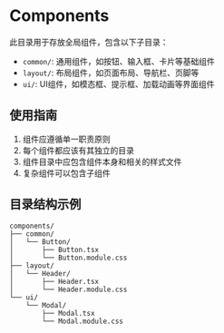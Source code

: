 # Components

此目录用于存放全局组件，包含以下子目录：

- `common/`: 通用组件，如按钮、输入框、卡片等基础组件
- `layout/`: 布局组件，如页面布局、导航栏、页脚等
- `ui/`: UI组件，如模态框、提示框、加载动画等界面组件

## 使用指南

1. 组件应遵循单一职责原则
2. 每个组件都应该有其独立的目录
3. 组件目录中应包含组件本身和相关的样式文件
4. 复杂组件可以包含子组件

## 目录结构示例

```
components/
├── common/
│   └── Button/
│       ├── Button.tsx
│       └── Button.module.css
├── layout/
│   └── Header/
│       ├── Header.tsx
│       └── Header.module.css
└── ui/
    └── Modal/
        ├── Modal.tsx
        └── Modal.module.css
```